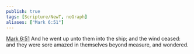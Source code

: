 ```yaml
---
publish: true
tags: [Scripture/NewT, noGraph]
aliases: ["Mark 6:51"]
---
```

[Mark 6:51](https://churchofjesuschrist.org/study/scriptures/nt/mark/6?lang=eng&id=p51#p51) And he went up unto them into the ship; and the wind ceased: and they were sore amazed in themselves beyond measure, and wondered.
